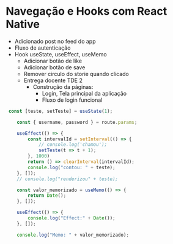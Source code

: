# Navegação e Hooks com React Native

- Adicionado post no feed do app
- Fluxo de autenticação
- Hook useState, useEffect, useMemo
  - Adicionar botão de like
  - Adicionar botão de save
  - Remover circulo do storie quando clicado
  - Entrega docente TDE 2
    - Construção da páginas:
      - Login, Tela principal da aplicação
      - Fluxo de login funcional

```js
 const [teste, setTeste] = useState(1);

    const { username, password } = route.params;

    useEffect(() => {
        const intervalId = setInterval(() => {
            // console.log('chamou');
            setTeste(t => t + 1);
        }, 1000)
        return () => clearInterval(intervalId);
        console.log("contou: " + teste);
    }, []);
    // console.log("renderizou" + teste);

    const valor_memorizado = useMemo(() => {
        return Date();
    }, []);

    useEffect(() => {
        console.log("Effect:" + Date());
    }, []);

    console.log("Memo: " + valor_memorizado);
```
